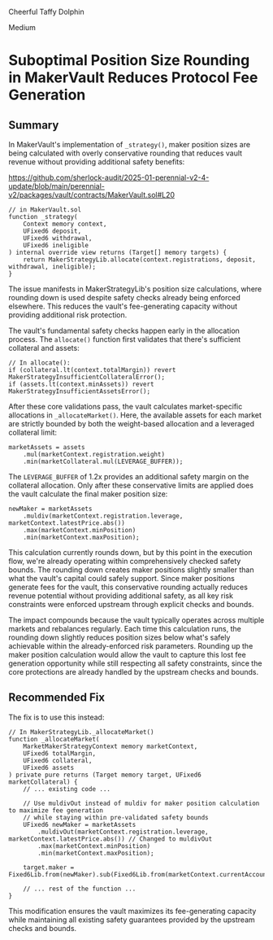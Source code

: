 Cheerful Taffy Dolphin

Medium

# Suboptimal Position Size Rounding in MakerVault Reduces Protocol Fee Generation

## Summary
In MakerVault's implementation of `_strategy()`, maker position sizes are being calculated with overly conservative rounding that reduces vault revenue without providing additional safety benefits:

https://github.com/sherlock-audit/2025-01-perennial-v2-4-update/blob/main/perennial-v2/packages/vault/contracts/MakerVault.sol#L20

```solidity
// in MakerVault.sol
function _strategy(
    Context memory context,
    UFixed6 deposit,
    UFixed6 withdrawal,
    UFixed6 ineligible
) internal override view returns (Target[] memory targets) {
    return MakerStrategyLib.allocate(context.registrations, deposit, withdrawal, ineligible);
}
```

The issue manifests in MakerStrategyLib's position size calculations, where rounding down is used despite safety checks already being enforced elsewhere. This reduces the vault's fee-generating capacity without providing additional risk protection.

The vault's fundamental safety checks happen early in the allocation process. The `allocate()` function first validates that there's sufficient collateral and assets:

```solidity
// In allocate():
if (collateral.lt(context.totalMargin)) revert MakerStrategyInsufficientCollateralError();
if (assets.lt(context.minAssets)) revert MakerStrategyInsufficientAssetsError();
```

After these core validations pass, the vault calculates market-specific allocations in `_allocateMarket()`. Here, the available assets for each market are strictly bounded by both the weight-based allocation and a leveraged collateral limit:

```solidity
marketAssets = assets
    .mul(marketContext.registration.weight)
    .min(marketCollateral.mul(LEVERAGE_BUFFER));
```

The `LEVERAGE_BUFFER` of 1.2x provides an additional safety margin on the collateral allocation. Only after these conservative limits are applied does the vault calculate the final maker position size:

```solidity
newMaker = marketAssets
    .muldiv(marketContext.registration.leverage, marketContext.latestPrice.abs())
    .max(marketContext.minPosition)
    .min(marketContext.maxPosition);
```

This calculation currently rounds down, but by this point in the execution flow, we're already operating within comprehensively checked safety bounds. The rounding down creates maker positions slightly smaller than what the vault's capital could safely support. Since maker positions generate fees for the vault, this conservative rounding actually reduces revenue potential without providing additional safety, as all key risk constraints were enforced upstream through explicit checks and bounds.

The impact compounds because the vault typically operates across multiple markets and rebalances regularly. Each time this calculation runs, the rounding down slightly reduces position sizes below what's safely achievable within the already-enforced risk parameters. Rounding up the maker position calculation would allow the vault to capture this lost fee generation opportunity while still respecting all safety constraints, since the core protections are already handled by the upstream checks and bounds.

## Recommended Fix

The fix is to use this instead:

```solidity
// In MakerStrategyLib._allocateMarket()
function _allocateMarket(
    MarketMakerStrategyContext memory marketContext,
    UFixed6 totalMargin,
    UFixed6 collateral,
    UFixed6 assets
) private pure returns (Target memory target, UFixed6 marketCollateral) {
    // ... existing code ...

    // Use muldivOut instead of muldiv for maker position calculation to maximize fee generation
    // while staying within pre-validated safety bounds
    UFixed6 newMaker = marketAssets
        .muldivOut(marketContext.registration.leverage, marketContext.latestPrice.abs()) // Changed to muldivOut
        .max(marketContext.minPosition)
        .min(marketContext.maxPosition);

    target.maker = Fixed6Lib.from(newMaker).sub(Fixed6Lib.from(marketContext.currentAccountPosition.maker));
    
    // ... rest of the function ...
}
```

This modification ensures the vault maximizes its fee-generating capacity while maintaining all existing safety guarantees provided by the upstream checks and bounds.